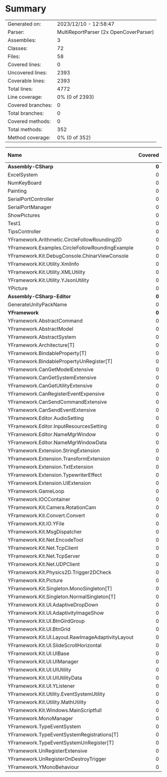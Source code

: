 ﻿# Summary
|||
|:---|:---|
| Generated on: | 2023/12/10 - 12:58:47 |
| Parser: | MultiReportParser (2x OpenCoverParser) |
| Assemblies: | 3 |
| Classes: | 72 |
| Files: | 58 |
| Covered lines: | 0 |
| Uncovered lines: | 2393 |
| Coverable lines: | 2393 |
| Total lines: | 4772 |
| Line coverage: | 0% (0 of 2393) |
| Covered branches: | 0 |
| Total branches: | 0 |
| Covered methods: | 0 |
| Total methods: | 352 |
| Method coverage: | 0% (0 of 352) |

|**Name**|**Covered**|**Uncovered**|**Coverable**|**Total**|**Line coverage**|**Covered**|**Total**|**Branch coverage**|**Covered**|**Total**|**Method coverage**|
|:---|---:|---:|---:|---:|---:|---:|---:|---:|---:|---:|---:|
|**Assembly-CSharp**|**0**|**728**|**728**|**2018**|**0%**|**0**|**0**|****|**0**|**83**|**0%**|
|ExcelSystem|0|25|25|60|0%|0|0||0|1|0%|
|NumKeyBoard|0|21|21|49|0%|0|0||0|4|0%|
|Painting|0|167|167|352|0%|0|0||0|15|0%|
|SerialPortController|0|58|58|194|0%|0|0||0|7|0%|
|SerialPortManager|0|52|52|194|0%|0|0||0|8|0%|
|ShowPictures|0|68|68|125|0%|0|0||0|5|0%|
|Test1|0|11|11|23|0%|0|0||0|2|0%|
|TipsController|0|67|67|143|0%|0|0||0|5|0%|
|YFramework.Arithmetic.CircleFollowRounding2D|0|37|37|101|0%|0|0||0|5|0%|
|YFramework.Examples.CircleFollowRoundingExample|0|23|23|53|0%|0|0||0|3|0%|
|YFramework.Kit.DebugConsole.ChinarViewConsole|0|65|65|138|0%|0|0||0|11|0%|
|YFramework.Kit.Utility.XmlInfo|0|15|15|97|0%|0|0||0|4|0%|
|YFramework.Kit.Utility.XMLUtility|0|45|45|97|0%|0|0||0|3|0%|
|YFramework.Kit.Utility.YJsonUtility|0|17|17|40|0%|0|0||0|2|0%|
|YPicture|0|57|57|352|0%|0|0||0|8|0%|
|**Assembly-CSharp-Editor**|**0**|**7**|**7**|**31**|**0%**|**0**|**0**|****|**0**|**2**|**0%**|
|GenerateUnityPackName|0|7|7|31|0%|0|0||0|2|0%|
|**YFramework**|**0**|**1658**|**1658**|**4692**|**0%**|**0**|**0**|****|**0**|**267**|**0%**|
|YFramework.AbstractCommand|0|9|9|34|0%|0|0||0|3|0%|
|YFramework.AbstractModel|0|10|10|39|0%|0|0||0|4|0%|
|YFramework.AbstractSystem|0|9|9|36|0%|0|0||0|3|0%|
|YFramework.Architecture[T]|0|87|87|151|0%|0|0||0|16|0%|
|YFramework.BindableProperty[T]|0|22|22|64|0%|0|0||0|5|0%|
|YFramework.BindablePropertyUnRegister[T]|0|7|7|64|0%|0|0||0|5|0%|
|YFramework.CanGetModelExtensive|0|3|3|25|0%|0|0||0|1|0%|
|YFramework.CanGetSystemExtensive|0|3|3|25|0%|0|0||0|1|0%|
|YFramework.CanGetUtilityExtensive|0|3|3|26|0%|0|0||0|1|0%|
|YFramework.CanRegisterEventExpensive|0|6|6|30|0%|0|0||0|2|0%|
|YFramework.CanSendCommandExtensive|0|6|6|29|0%|0|0||0|2|0%|
|YFramework.CanSendEventExtensive|0|6|6|29|0%|0|0||0|2|0%|
|YFramework.Editor.AudioSetting|0|12|12|36|0%|0|0||0|2|0%|
|YFramework.Editor.InputResourcesSetting|0|27|27|50|0%|0|0||0|3|0%|
|YFramework.Editor.NameMgrWindow|0|37|37|110|0%|0|0||0|3|0%|
|YFramework.Editor.NameMgrWindowData|0|22|22|110|0%|0|0||0|3|0%|
|YFramework.Extension.StringExtension|0|22|22|50|0%|0|0||0|2|0%|
|YFramework.Extension.TransformExtension|0|113|113|156|0%|0|0||0|32|0%|
|YFramework.Extension.TxtExtension|0|6|6|145|0%|0|0||0|1|0%|
|YFramework.Extension.TypewriterEffect|0|65|65|145|0%|0|0||0|10|0%|
|YFramework.Extension.UIExtension|0|78|78|126|0%|0|0||0|3|0%|
|YFramework.GameLoop|0|10|10|35|0%|0|0||0|2|0%|
|YFramework.IOCContainer|0|18|18|43|0%|0|0||0|3|0%|
|YFramework.Kit.Camera.RotationCam|0|41|41|75|0%|0|0||0|4|0%|
|YFramework.Kit.Convert.Convert|0|9|9|25|0%|0|0||0|1|0%|
|YFramework.Kit.IO.YFile|0|56|56|103|0%|0|0||0|3|0%|
|YFramework.Kit.MsgDispatcher|0|45|45|77|0%|0|0||0|9|0%|
|YFramework.Kit.Net.EncodeTool|0|27|27|146|0%|0|0||0|2|0%|
|YFramework.Kit.Net.TcpClient|0|78|78|130|0%|0|0||0|10|0%|
|YFramework.Kit.Net.TcpServer|0|60|60|146|0%|0|0||0|8|0%|
|YFramework.Kit.Net.UDPClient|0|91|91|147|0%|0|0||0|10|0%|
|YFramework.Kit.Physics2D.Trigger2DCheck|0|17|17|41|0%|0|0||0|4|0%|
|YFramework.Kit.Picture|0|88|88|180|0%|0|0||0|14|0%|
|YFramework.Kit.Singleton.MonoSingleton[T]|0|12|12|35|0%|0|0||0|2|0%|
|YFramework.Kit.Singleton.NormalSingleton[T]|0|12|12|36|0%|0|0||0|1|0%|
|YFramework.Kit.UI.AdaptiveDropDown|0|3|3|23|0%|0|0||0|1|0%|
|YFramework.Kit.UI.AdaptivityImageShow|0|18|18|44|0%|0|0||0|1|0%|
|YFramework.Kit.UI.BtnGirdGroup|0|23|23|47|0%|0|0||0|5|0%|
|YFramework.Kit.UI.BtnGrid|0|22|22|59|0%|0|0||0|5|0%|
|YFramework.Kit.UI.Layout.RawImageAdaptivityLayout|0|6|6|29|0%|0|0||0|1|0%|
|YFramework.Kit.UI.SlideScrollHorizontal|0|114|114|165|0%|0|0||0|11|0%|
|YFramework.Kit.UI.UIBase|0|14|14|124|0%|0|0||0|3|0%|
|YFramework.Kit.UI.UIManager|0|53|53|124|0%|0|0||0|9|0%|
|YFramework.Kit.UI.UIUtility|0|22|22|153|0%|0|0||0|2|0%|
|YFramework.Kit.UI.UIUtilityData|0|69|69|153|0%|0|0||0|20|0%|
|YFramework.Kit.UI.YListener|0|24|24|56|0%|0|0||0|4|0%|
|YFramework.Kit.Utility.EventSystemUtility|0|10|10|30|0%|0|0||0|2|0%|
|YFramework.Kit.Utility.MathUtility|0|61|61|143|0%|0|0||0|3|0%|
|YFramework.Kit.Windows.MainScriptfull|0|19|19|59|0%|0|0||0|5|0%|
|YFramework.MonoManager|0|12|12|72|0%|0|0||0|2|0%|
|YFramework.TypeEventSystem|0|29|29|128|0%|0|0||0|5|0%|
|YFramework.TypeEventSystemRegistrations[T]|0|1|1|128|0%|0|0||0|1|0%|
|YFramework.TypeEventSystemUnRegister[T]|0|5|5|128|0%|0|0||0|1|0%|
|YFramework.UnRegisterExtensive|0|8|8|128|0%|0|0||0|1|0%|
|YFramework.UnRegisterOnDestroyTrigger|0|11|11|128|0%|0|0||0|3|0%|
|YFramework.YMonoBehaviour|0|17|17|72|0%|0|0||0|5|0%|
